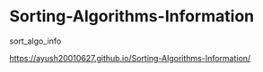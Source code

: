 # Sorting-Algorithms-Information
sort_algo_info

https://ayush20010627.github.io/Sorting-Algorithms-Information/
